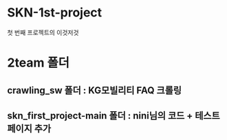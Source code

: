 # SKN-1st-project
첫 번째 프로젝트의 이것저것
# 2team 폴더
## crawling_sw 폴더 : KG모빌리티 FAQ 크롤링
## skn_first_project-main 폴더 : nini님의 코드 + 테스트 페이지 추가
